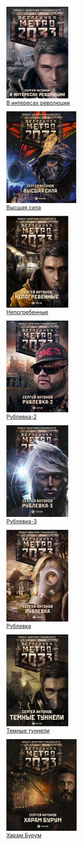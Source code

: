 ![](В%20интересах%20революции.jpg)  
[В интересах революции](В%20интересах%20революции.md)

![](Высшая%20сила.jpg)  
[Высшая сила](Высшая%20сила.md)

![](Непогребенные.jpg)  
[Непогребенные](Непогребенные.md)

![](Рублевка-2.jpg)  
[Рублевка-2](Рублевка-2.md)

![](Рублевка-3.jpg)  
[Рублевка-3](Рублевка-3.md)

![](Рублевка.jpg)  
[Рублевка](Рублевка.md)

![](Темные%20туннели.jpg)  
[Темные туннели](Темные%20туннели.md)

![](Харам%20Бурум.jpg)  
[Харам Бурум](Харам%20Бурум.md)
